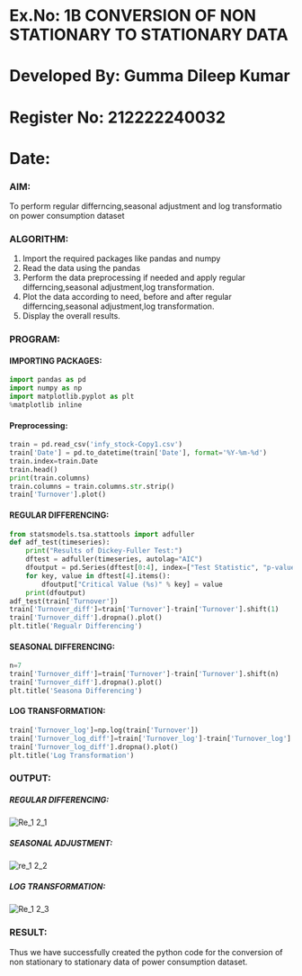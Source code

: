 # Ex.No: 1B                     CONVERSION OF NON STATIONARY TO STATIONARY DATA

# Developed By: Gumma Dileep Kumar

# Register No: 212222240032

# Date: 

### AIM:
To perform regular differncing,seasonal adjustment and log transformatio on power consumption dataset
### ALGORITHM:
1. Import the required packages like pandas and numpy
2. Read the data using the pandas
3. Perform the data preprocessing if needed and apply regular differncing,seasonal adjustment,log transformation.
4. Plot the data according to need, before and after regular differncing,seasonal adjustment,log transformation.
5. Display the overall results.
### PROGRAM:
#### IMPORTING PACKAGES:
```python
import pandas as pd
import numpy as np
import matplotlib.pyplot as plt
%matplotlib inline
```
#### Preprocessing:
```python
train = pd.read_csv('infy_stock-Copy1.csv')
train['Date'] = pd.to_datetime(train['Date'], format='%Y-%m-%d')
train.index=train.Date
train.head()
print(train.columns)
train.columns = train.columns.str.strip()
train['Turnover'].plot()
```
#### REGULAR DIFFERENCING:
```python
from statsmodels.tsa.stattools import adfuller
def adf_test(timeseries):
    print("Results of Dickey-Fuller Test:")
    dftest = adfuller(timeseries, autolag="AIC")
    dfoutput = pd.Series(dftest[0:4], index=["Test Statistic", "p-value", "#Lags Used", "Number of Observations Used"])
    for key, value in dftest[4].items():
        dfoutput["Critical Value (%s)" % key] = value
    print(dfoutput)
adf_test(train['Turnover'])
train['Turnover_diff']=train['Turnover']-train['Turnover'].shift(1)
train['Turnover_diff'].dropna().plot()
plt.title('Regualr Differencing')
```
#### SEASONAL DIFFERENCING:
```python
n=7
train['Turnover_diff']=train['Turnover']-train['Turnover'].shift(n)
train['Turnover_diff'].dropna().plot()
plt.title('Seasona Differencing')

```
#### LOG TRANSFORMATION:
```python
train['Turnover_log']=np.log(train['Turnover'])
train['Turnover_log_diff']=train['Turnover_log']-train['Turnover_log'].shift(1)
train['Turnover_log_diff'].dropna().plot()
plt.title('Log Transformation')
```


### OUTPUT:


##### REGULAR DIFFERENCING:

![Re_1 2_1](https://github.com/user-attachments/assets/b2112a16-5849-4ac6-afdb-b4f83761b795)


##### SEASONAL ADJUSTMENT:

![re_1 2_2](https://github.com/user-attachments/assets/3b00aaa7-9d5c-421f-9c12-c58644a2bd1d)



##### LOG TRANSFORMATION:

![Re_1 2_3](https://github.com/user-attachments/assets/31755f97-a66a-4494-92be-8882c2856516)


### RESULT:
Thus we have successfully created the python code for the conversion of non stationary to stationary data of power consumption dataset.
